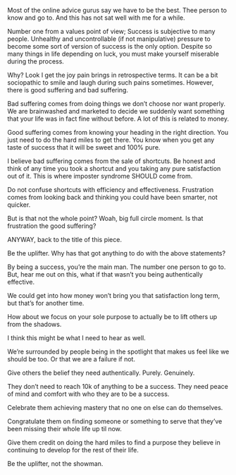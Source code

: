 Most of the online advice gurus say we have to be the best. Thee person to know and go to. And this has not sat well
with me for a while.

Number one from a values point of view; Success is subjective to many people. Unhealthy and uncontrollable (if not
manipulative) pressure to become some sort of version of success is the only option. Despite so many things in life
depending on luck, you must make yourself miserable during the process.

Why? Look I get the joy pain brings in retrospective terms. It can be a bit sociopathic to smile and laugh during such
pains sometimes. However, there is good suffering and bad suffering.

Bad suffering comes from doing things we don’t choose nor want properly. We are brainwashed and marketed to decide we
suddenly want something that your life was in fact fine without before. A lot of this is related to money.

Good suffering comes from knowing your heading in the right direction. You just need to do the hard miles to get there.
You know when you get any taste of success that it will be sweet and 100% pure.

I believe bad suffering comes from the sale of shortcuts. Be honest and think of any time you took a shortcut and you
taking any pure satisfaction out of it. This is where imposter syndrome SHOULD come from.

Do not confuse shortcuts with efficiency and effectiveness. Frustration comes from looking back and thinking you could
have been smarter, not quicker.

But is that not the whole point? Woah, big full circle moment. Is that frustration the good suffering?

ANYWAY, back to the title of this piece.

Be the uplifter. Why has that got anything to do with the above statements?

By being a success, you’re the main man. The number one person to go to. But, hear me out on this, what if that wasn’t
you being authentically effective.

We could get into how money won’t bring you that satisfaction long term, but that’s for another time.

How about we focus on your sole purpose to actually be to lift others up from the shadows.

I think this might be what I need to hear as well.

We’re surrounded by people being in the spotlight that makes us feel like we should be too. Or that we are a failure if
not.

Give others the belief they need authentically. Purely. Genuinely.

They don’t need to reach 10k of anything to be a success. They need peace of mind and comfort with who they are to be a
success.

Celebrate them achieving mastery that no one on else can do themselves.

Congratulate them on finding someone or something to serve that they’ve been missing their whole life up til now.

Give them credit on doing the hard miles to find a purpose they believe in continuing to develop for the rest of their
life.

Be the uplifter, not the showman.
